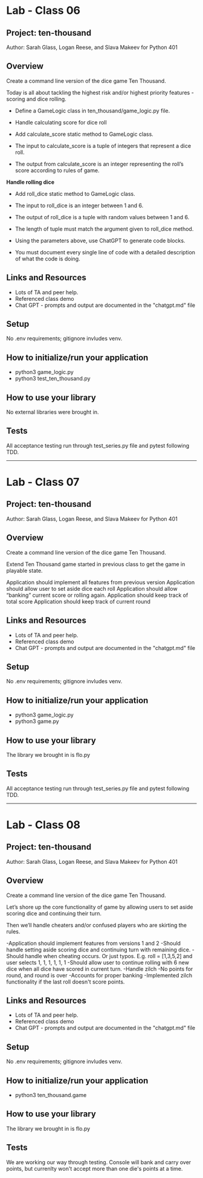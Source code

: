 # Lab - Class 06

## Project: ten-thousand

Author: Sarah Glass, Logan Reese, and Slava Makeev for Python 401

## Overview

Create a command line version of the dice game Ten Thousand.

Today is all about tackling the highest risk and/or highest priority features - scoring and dice rolling.

- Define a GameLogic class in ten_thousand/game_logic.py file.

- Handle calculating score for dice roll

- Add calculate_score static method to GameLogic class.

- The input to calculate_score is a tuple of integers that represent a dice roll.

- The output from calculate_score is an integer representing the roll’s score according to rules of game.


**Handle rolling dice**

- Add roll_dice static method to GameLogic class.

- The input to roll_dice is an integer between 1 and 6.

- The output of roll_dice is a tuple with random values between 1 and 6.

- The length of tuple must match the argument given to roll_dice method.

- Using the parameters above, use ChatGPT to generate code blocks.

- You must document every single line of code with a detailed description of what the code is doing.

## Links and Resources

- Lots of TA and peer help.
- Referenced class demo
- Chat GPT - prompts and output are documented in the "chatgpt.md" file

## Setup

No .env requirements; gitignore invludes venv.

## How to initialize/run your application

- python3 game_logic.py
- python3 test_ten_thousand.py

## How to use your library

No external libraries were brought in.

## Tests

All acceptance testing run through test_series.py file and pytest following TDD.

--------------------------------------------

# Lab - Class 07

## Project: ten-thousand

Author: Sarah Glass, Logan Reese, and Slava Makeev for Python 401

## Overview

Create a command line version of the dice game Ten Thousand.

Extend Ten Thousand game started in previous class to get the game in playable state.

Application should implement all features from previous version
Application should allow user to set aside dice each roll
Application should allow “banking” current score or rolling again.
Application should keep track of total score
Application should keep track of current round


## Links and Resources

- Lots of TA and peer help.
- Referenced class demo
- Chat GPT - prompts and output are documented in the "chatgpt.md" file

## Setup

No .env requirements; gitignore invludes venv.

## How to initialize/run your application

- python3 game_logic.py
- python3 game.py

## How to use your library

The library we brought in is flo.py

## Tests

All acceptance testing run through test_series.py file and pytest following TDD.


-----------------------------------------------

# Lab - Class 08

## Project: ten-thousand

Author: Sarah Glass, Logan Reese, and Slava Makeev for Python 401

## Overview

Create a command line version of the dice game Ten Thousand.

Let’s shore up the core functionality of game by allowing users to set aside scoring dice and continuing their turn.

Then we’ll handle cheaters and/or confused players who are skirting the rules.

-Application should implement features from versions 1 and 2
-Should handle setting aside scoring dice and continuing turn with remaining dice.
-Should handle when cheating occurs.
Or just typos.
E.g. roll = [1,3,5,2] and user selects 1, 1, 1, 1, 1, 1
-Should allow user to continue rolling with 6 new dice when all dice have scored in current turn.
-Handle zilch
-No points for round, and round is over
-Accounts for proper banking 
-Implemented zilch functionality if the last roll doesn't score points. 

## Links and Resources

- Lots of TA and peer help.
- Referenced class demo
- Chat GPT - prompts and output are documented in the "chatgpt.md" file

## Setup

No .env requirements; gitignore invludes venv.

## How to initialize/run your application

- python3 ten_thousand.game

## How to use your library

The library we brought in is flo.py

## Tests

We are working our way through testing. Console will bank and carry over points, but currenlty won't accept more than one die's points at a time.
